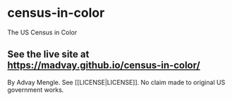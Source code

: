# census-in-color
The US Census in Color

## See the live site at https://madvay.github.io/census-in-color/

By Advay Mengle. See [[LICENSE|LICENSE]]. No claim made to original US government works.
